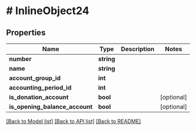 # # InlineObject24

## Properties

Name | Type | Description | Notes
------------ | ------------- | ------------- | -------------
**number** | **string** |  |
**name** | **string** |  |
**account_group_id** | **int** |  |
**accounting_period_id** | **int** |  |
**is_donation_account** | **bool** |  | [optional]
**is_opening_balance_account** | **bool** |  | [optional]

[[Back to Model list]](../../README.md#models) [[Back to API list]](../../README.md#endpoints) [[Back to README]](../../README.md)
